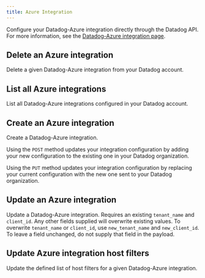 ```yaml
---
title: Azure Integration
---
```

Configure your Datadog-Azure integration directly through the Datadog API.
For more information, see the [Datadog-Azure integration page](https://docs.datadoghq.com/integrations/azure).

## Delete an Azure integration

Delete a given Datadog-Azure integration from your Datadog account.

## List all Azure integrations

List all Datadog-Azure integrations configured in your Datadog account.

## Create an Azure integration

Create a Datadog-Azure integration.

Using the `POST` method updates your integration configuration by adding your new
configuration to the existing one in your Datadog organization.

Using the `PUT` method updates your integration configuration by replacing your
current configuration with the new one sent to your Datadog organization.

## Update an Azure integration

Update a Datadog-Azure integration. Requires an existing `tenant_name` and `client_id`.
Any other fields supplied will overwrite existing values. To overwrite `tenant_name` or `client_id`,
use `new_tenant_name` and `new_client_id`. To leave a field unchanged, do not supply that field in the payload.

## Update Azure integration host filters

Update the defined list of host filters for a given Datadog-Azure integration.

